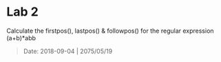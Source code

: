 # Lab 2

Calculate the firstpos(), lastpos() & followpos() for the regular expression (a+b)*abb
>Date: 2018-09-04 | 2075/05/19